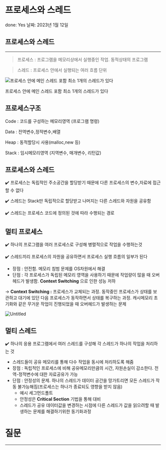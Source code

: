 # 프로세스와 스레드

done: Yes
날짜: 2023년 1월 12일

## 프로세스와 스레드

---

> 프로세스 : 프로그램을 메모리상에서 실행중인 작업. 동적상태의 프로그램
> 

> 스레드 : 프로세스 안에서 실행되는 여러 흐름 단위
> 

![프로세스 안에 메인 스레드 포함 최소 1개의 스레드가 있다](%E1%84%91%E1%85%B3%E1%84%85%E1%85%A9%E1%84%89%E1%85%A6%E1%84%89%E1%85%B3%E1%84%8B%E1%85%AA%20%E1%84%89%E1%85%B3%E1%84%85%E1%85%A6%E1%84%83%E1%85%B3%201a41878e9533468cbb19b6b69121e4e7/Untitled.jpeg)

프로세스 안에 메인 스레드 포함 최소 1개의 스레드가 있다

## 프로세스구조

Code : 코드를 구성하는 메모리영역 (프로그램 명령)

Data : 전역변수,정적변수,배열

Heap : 동적할당시 사용(malloc,new 등)

Stack : 임시메모리영역 (지역변수, 매개변수, 리턴값)

## 프로세스와 스레드

✔️ 프로세스는 독립적인 주소공간을 할당받기 때문에 다른 프로세스의 변수,자료에 접근할 수 없다

✔️ 스레드는 Stack만 독립적으로 할당받고 나머지는 다른 스레드와 자원을 공유함

✔️ 스레드는 프로세스 코드에 정의된 것에 따라 수행되는 경로

## 멀티 프로세스

✔️ 하나의 프로그램을 여러 프로세스로 구성해 병렬적으로 작업을 수행하는것

✔️ 스레드끼리 프로세스의 자원을 공유하면서 프로세스 실행 흐름의 일부가 된다

- 장점 : 안전함. 메모리 침범 문제를 OS차원에서 해결
- 단점 : 각 프로세스가 독립된 메모리 영역을 사용하기 때문에 작업량이 많을 때 오버헤드가 발생함. **Context Switching** 으로 인한 성능 저하

→ **Context Switching :** 프로세스가 교체되는 과정. 동작중인 프로세스가 상태를 보관하고 대기에 있던 다음 프로세스가 동작하면서 상태를 복구하는 과정. 캐시메모리 초기화와 같은 무거운 작업이 진행되었을 때 오버헤드가 발생하는 문제 

![Untitled](%E1%84%91%E1%85%B3%E1%84%85%E1%85%A9%E1%84%89%E1%85%A6%E1%84%89%E1%85%B3%E1%84%8B%E1%85%AA%20%E1%84%89%E1%85%B3%E1%84%85%E1%85%A6%E1%84%83%E1%85%B3%201a41878e9533468cbb19b6b69121e4e7/Untitled.png)

## 멀티 스레드

✔️ 하나의 응용 프로그램에서 여러 스레드를 구성해 각 스레드가 하나의 작업을 처리하는 것

- 스레드들이 공유 메모리를 통해 다수 작업을 동시에 처리하도록 해줌
- 장점 : 독립적인 프로세스에 비해 공유메모리만큼의 시간, 자원손실이 감소한다. 전역-정적변수에 대한 자료공유가 가능
- 단점 : 안정성의 문제. 하나의 스레드가 데이터 공간을 망가트리면 모든 스레드가 작동 불가능해짐(프로세스는 하나가 종료되도 영향을 받지 않음)
    - 예시 세그먼드폴트
    - 안정성은 **Critical Section** 기법을 통해 대비
    - 스레드가 공유 데이터값을 변경하는 시점에 다른 스레드가 값을 읽으려할 때 발생하는 문제를 해결하기위한 동기화과정

# 질문

---